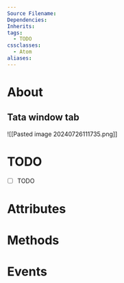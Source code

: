 ```yaml
---
Source Filename: 
Dependencies: 
Inherits: 
tags:
  - TODO
cssclasses:
  - Atom
aliases:
---
```

# About
## Tata window tab

![[Pasted image 20240726111735.png]]
# TODO
- [ ] TODO
# Attributes

# Methods

# Events